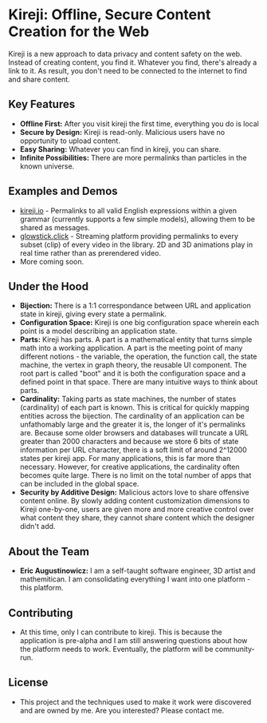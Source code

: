 # Kireji: Offline, Secure Content Creation for the Web

Kireji is a new approach to data privacy and content safety on the web. Instead of creating content, you find it. Whatever you find, there's already a link to it. As result, you don't need to be connected to the internet to find and share content.

## Key Features

- **Offline First:** After you visit kireji the first time, everything you do is local
- **Secure by Design:** Kireji is read-only. Malicious users have no opportunity to upload content.
- **Easy Sharing:** Whatever you can find in kireji, you can share.
- **Infinite Possibilities:** There are more permalinks than particles in the known universe.

## Examples and Demos

- [kireji.io](https://kireji.io) - Permalinks to all valid English expressions within a given grammar (currently supports a few simple models), allowing them to be shared as messages.
- [glowstick.click](https://glowstick.click) - Streaming platform providing permalinks to every subset (clip) of every video in the library. 2D and 3D animations play in real time rather than as prerendered video.
- More coming soon.

## Under the Hood

- **Bijection:** There is a 1:1 correspondance between URL and application state in kireji, giving every state a permalink.
- **Configuration Space:** Kireji is one big configuration space wherein each point is a model describing an application state.
- **Parts:** Kireji has parts. A part is a mathematical entity that turns simple math into a working application. A part is the meeting point of many different notions - the variable, the operation, the function call, the state machine, the vertex in graph theory, the reusable UI component. The root part is called "boot" and it is both the configuration space and a defined point in that space. There are many intuitive ways to think about parts.
- **Cardinality:** Taking parts as state machines, the number of states (cardinality) of each part is known. This is critical for quickly mapping entities across the bijection. The cardinality of an application can be unfathomably large and the greater it is, the longer of it's permalinks are. Because some older browsers and databases will truncate a URL greater than 2000 characters and because we store 6 bits of state information per URL character, there is a soft limit of around 2^12000 states per kireji app. For many applications, this is far more than necessary. However, for creative applications, the cardinality often becomes quite large. There is no limit on the total number of apps that can be included in the global space.
- **Security by Additive Design:** Malicious actors love to share offensive content online. By slowly adding content customization dimensions to Kireji one-by-one, users are given more and more creative control over what content they share, they cannot share content which the designer didn't add.

## About the Team

- **Eric Augustinowicz:** I am a self-taught software engineer, 3D artist and mathemitican. I am consolidating everything I want into one platform - this platform.

## Contributing

- At this time, only I can contribute to kireji. This is because the application is pre-alpha and I am still answering questions about how the platform needs to work. Eventually, the platform will be community-run.

## License

- This project and the techniques used to make it work were discovered and are owned by me. Are you interested? Please contact me.
